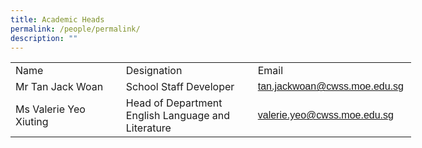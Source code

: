 ```yaml
---
title: Academic Heads
permalink: /people/permalink/
description: ""
---
```

<!--table {mso-displayed-decimal-separator:"\\."; mso-displayed-thousand-separator:"\\,";} @page {margin:.75in .7in .75in .7in; mso-header-margin:.3in; mso-footer-margin:.3in;} tr {mso-height-source:auto;} col {mso-width-source:auto;} br {mso-data-placement:same-cell;} td {padding-top:1px; padding-right:1px; padding-left:1px; mso-ignore:padding; color:black; font-size:11.0pt; font-weight:400; font-style:normal; text-decoration:none; font-family:Calibri, sans-serif; mso-font-charset:0; mso-number-format:General; text-align:general; vertical-align:bottom; border:none; mso-background-source:auto; mso-pattern:auto; mso-protection:locked visible; white-space:nowrap; mso-rotate:0;} .xl65 {font-family:Arial, sans-serif; mso-font-charset:0;} .xl66 {color:#222222; font-family:Arial, sans-serif; mso-font-charset:0; text-align:center; vertical-align:middle; border:.5pt solid windowtext; background:white; mso-pattern:black none; white-space:normal;} .xl67 {font-size:14.0pt; font-weight:700; font-family:Arial, sans-serif; mso-font-charset:0; text-align:center; vertical-align:middle; border:.5pt solid windowtext;} .xl68 {color:#0563C1; text-decoration:underline; text-underline-style:single; font-family:Arial, sans-serif; mso-font-charset:0; text-align:center; vertical-align:middle; border:.5pt solid windowtext; background:white; mso-pattern:black none; white-space:normal;} .xl69 {color:#0563C1; text-decoration:underline; text-underline-style:single; font-family:Arial, sans-serif; mso-font-charset:0; text-align:center; vertical-align:middle; border:.5pt solid windowtext;} -->

<table border="0" cellpadding="0" cellspacing="0" width="640" style="border-collapse:
 collapse;width:481pt"><colgroup><col width="181" style="mso-width-source:userset;mso-width-alt:6330;width:136pt"> <col width="221" style="mso-width-source:userset;mso-width-alt:7703;width:166pt"> <col width="238" style="mso-width-source:userset;mso-width-alt:8308;width:179pt"></colgroup><tbody><tr height="26" style="mso-height-source:userset;height:19.5pt"><td height="26" class="xl67" width="181" style="height:19.5pt;width:136pt">Name</td><td class="xl67" width="221" style="border-left:none;width:166pt">Designation</td><td class="xl67" width="238" style="border-left:none;width:179pt">Email</td></tr><tr height="19" style="height:14.0pt"><td height="19" class="xl66" width="181" style="height:14.0pt;border-top:none;
  width:136pt">Mr Tan Jack Woan</td><td class="xl66" width="221" style="border-top:none;border-left:none;width:166pt;
  outline: 0px">School Staff Developer</td><td class="xl68" width="238" style="border-top:none;border-left:none;width:179pt;
  outline: 0px"><a href="mailto:tan.jackwoan@cwss.moe.edu.sg"><span style="font-family:Arial, sans-serif;mso-font-charset:0">tan.jackwoan@cwss.moe.edu.sg</span></a></td></tr><tr height="37" style="height:28.0pt"><td height="37" class="xl66" width="181" style="height:28.0pt;border-top:none;
  width:136pt">Ms&nbsp;Valerie Yeo Xiuting</td><td class="xl66" width="221" style="border-top:none;border-left:none;width:166pt">Head of Department<br>English Language and Literature&nbsp;</td><td class="xl69" style="border-top:none;border-left:none"><a href="mailto:valerie.yeo@cwss.moe.edu.sg"><span style="font-family:Arial, sans-serif;
  mso-font-charset:0">valerie.yeo@cwss.moe.edu.sg</span></a></td></tr></tbody></table>